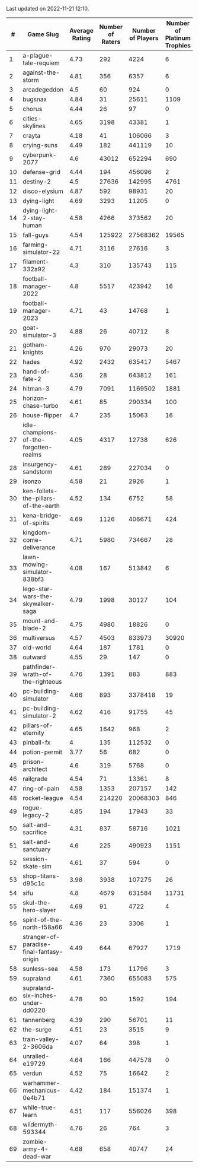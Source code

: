 Last updated on 2022-11-21 12:10.


|#|Game Slug|Average Rating|Number of Raters|Number of Players|Number of Platinum Trophies|Max Rarity (%)|
|---|---|---|---|---|---|---|
|1|a-plague-tale-requiem|4.73|292|4224|6|93|
|2|against-the-storm|4.81|356|6357|6|25|
|3|arcadegeddon|4.5|60|924|0|94|
|4|bugsnax|4.84|31|25611|1109|97|
|5|chorus|4.44|26|97|0|86|
|6|cities-skylines|4.65|3198|43381|1|76|
|7|crayta|4.18|41|106066|3|23|
|8|crying-suns|4.49|182|441119|10|65|
|9|cyberpunk-2077|4.6|43012|652294|690|62|
|10|defense-grid|4.44|194|456096|2|80|
|11|destiny-2|4.5|27636|142995|4761|95|
|12|disco-elysium|4.87|592|98931|20|28|
|13|dying-light|4.69|3293|11205|0|97|
|14|dying-light-2-stay-human|4.58|4266|373562|20|0.5|
|15|fall-guys|4.54|125922|27568362|19565|4|
|16|farming-simulator-22|4.71|3116|27616|3|80|
|17|filament-332a92|4.3|310|135743|115|93|
|18|football-manager-2022|4.8|5517|423942|16|49|
|19|football-manager-2023|4.71|43|14768|1|80|
|20|goat-simulator-3|4.88|26|40712|8|90|
|21|gotham-knights|4.26|970|29073|20|34|
|22|hades|4.92|2432|635417|5467|89|
|23|hand-of-fate-2|4.56|28|643812|161|72|
|24|hitman-3|4.79|7091|1169502|1881|48|
|25|horizon-chase-turbo|4.61|85|290334|100|83|
|26|house-flipper|4.7|235|15063|16|93|
|27|idle-champions-of-the-forgotten-realms|4.05|4317|12738|626|9|
|28|insurgency-sandstorm|4.61|289|227034|0|6|
|29|isonzo|4.58|21|2926|1|61|
|30|ken-follets-the-pillars-of-the-earth|4.52|134|6752|58|49|
|31|kena-bridge-of-spirits|4.69|1126|406671|424|94|
|32|kingdom-come-deliverance|4.71|5980|734667|28|30|
|33|lawn-mowing-simulator-838bf3|4.08|167|513842|6|88|
|34|lego-star-wars-the-skywalker-saga|4.79|1998|30127|104|98|
|35|mount-and-blade-2|4.75|4980|18826|0|4|
|36|multiversus|4.57|4503|833973|30920|78|
|37|old-world|4.64|187|1781|0|86|
|38|outward|4.55|29|147|0|83|
|39|pathfinder-wrath-of-the-righteous|4.76|1391|883|883|37|
|40|pc-building-simulator|4.66|893|3378418|19|48|
|41|pc-building-simulator-2|4.62|416|91755|45|75|
|42|pillars-of-eternity|4.65|1642|968|2|80|
|43|pinball-fx|4|135|112532|0|86|
|44|potion-permit|3.77|56|682|0|98|
|45|prison-architect|4.6|319|5768|0|41|
|46|railgrade|4.54|71|13361|8|98|
|47|ring-of-pain|4.58|1353|207157|142|96|
|48|rocket-league|4.54|214220|20068303|846|75|
|49|rogue-legacy-2|4.85|194|17943|33|0.7|
|50|salt-and-sacrifice|4.31|837|58716|1021|91|
|51|salt-and-sanctuary|4.6|225|490923|1151|83|
|52|session-skate-sim|4.61|37|594|0|27|
|53|shop-titans-d95c1c|3.98|3938|107275|26|98|
|54|sifu|4.8|4679|631584|11731|96|
|55|skul-the-hero-slayer|4.69|91|4722|4|96|
|56|spirit-of-the-north-f58a66|4.36|23|3306|1|57|
|57|stranger-of-paradise-final-fantasy-origin|4.49|644|67927|1719|98|
|58|sunless-sea|4.58|173|11796|3|37|
|59|supraland|4.61|7360|655083|575|99|
|60|supraland-six-inches-under-dd0220|4.78|90|1592|194|99|
|61|tannenberg|4.39|290|56701|11|85|
|62|the-surge|4.51|23|3515|9|94|
|63|train-valley-2-3606da|4.07|64|398|1|88|
|64|unrailed-e19729|4.64|166|447578|0|3|
|65|verdun|4.52|75|16642|2|72|
|66|warhammer-mechanicus-0e4b71|4.42|184|151374|1|24|
|67|while-true-learn|4.51|117|556026|398|93|
|68|wildermyth-593344|4.76|26|764|3|90|
|69|zombie-army-4-dead-war|4.68|658|40747|24|66|
